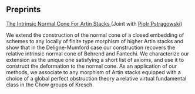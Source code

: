 ## Preprints

[The Intrinsic Normal Cone For Artin Stacks ](https://arxiv.org/abs/1909.07478) (Joint with [Piotr Pstrągowski](https://sites.math.northwestern.edu/~piotr/))

We extend the construction of the normal cone of a closed embedding of schemes to any locally of finite type morphism of higher Artin stacks and show that in the Deligne-Mumford case our construction recovers the relative intrinsic normal cone of Behrend and Fantechi. We characterize our extension as the unique one satisfying a short list of axioms, and use it to construct the deformation to the normal cone. As an application of our methods, we associate to any morphism of Artin stacks equipped with a choice of a global perfect obstruction theory a relative virtual fundamental class in the Chow groups of Kresch.

